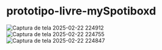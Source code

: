 # prototipo-livre-mySpotiboxd
![Captura de tela 2025-02-22 224912](https://github.com/user-attachments/assets/8f2a3d64-0fec-44c7-9d9e-37a249547499)
![Captura de tela 2025-02-22 224755](https://github.com/user-attachments/assets/fd3a0477-df52-43fe-8ef0-8d6223944ff6)
![Captura de tela 2025-02-22 224847](https://github.com/user-attachments/assets/c140d02c-6761-4dce-9d08-b8c38c1c23c1)
